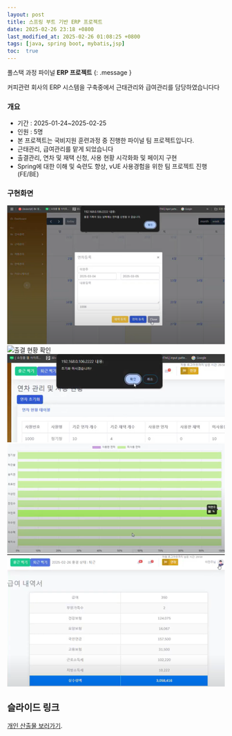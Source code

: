 ```yaml
---
layout: post
title: 스프링 부트 기반 ERP 프로젝트
date: 2025-02-26 23:18 +0800
last_modified_at: 2025-02-26 01:08:25 +0800
tags: [java, spring boot, mybatis,jsp]
toc:  true
---
```

 풀스택 과정 파이널 **ERP 프로젝트** 
{: .message }

커피관련 회사의 ERP 시스템을 구축중에서 근태관리와 급여관리를 담당하였습니다다


### 개요
- 기간 : 2025-01-24~2025-02-25
- 인원 : 5명
- 본 프로젝트는 국비지원 훈련과정 중 진행한 파이널 팀 프로젝트입니다. 
- 근태관리, 급여관리를 맡게 되었습니다
- 출결관리, 연차 및 재택 신청, 사용 현황 시각화화 및 페이지 구현
- Spring에 대한 이해 및 숙련도 향상, vUE 사용경험을 위한 팀 프로젝트 진행(FE/BE)

### 구현화면

![출결 관리](/출결%20근태.png "출결 관리")
![출결 현황 확인](/출%20현황.png "출결 현환 확인")
![연차 초기화](/연차%20초기화.png "연차 초기화")
![연차 초기화 후의 그래프](/연차%20초기화%20후의%20그래프.png "연차 초기화 후의 그래프")
![직원별 급여내역서 출력](/급여.png "직원별 급여내역서 출력")

## 슬라이드 링크

[개인 산출물 보러가기](https://docs.google.com/presentation/d/1e_4T_wU4pqAiIaU78E76P5cY1PbcHTsW/edit#slide=idp1).